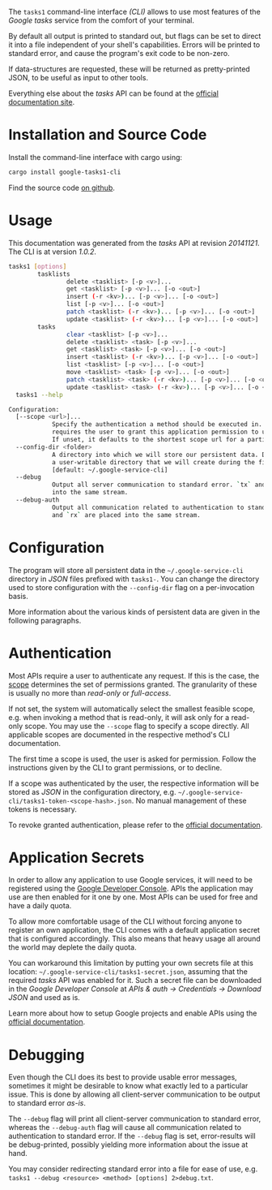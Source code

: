 <!---
DO NOT EDIT !
This file was generated automatically from 'src/mako/cli/README.md.mako'
DO NOT EDIT !
-->
The `tasks1` command-line interface *(CLI)* allows to use most features of the *Google tasks* service from the comfort of your terminal.

By default all output is printed to standard out, but flags can be set to direct it into a file independent of your shell's
capabilities. Errors will be printed to standard error, and cause the program's exit code to be non-zero.

If data-structures are requested, these will be returned as pretty-printed JSON, to be useful as input to other tools.

Everything else about the *tasks* API can be found at the
[official documentation site](https://developers.google.com/google-apps/tasks/firstapp).

# Installation and Source Code

Install the command-line interface with cargo using:

```bash
cargo install google-tasks1-cli
```

Find the source code [on github](https://github.com/Byron/google-apis-rs/tree/master/gen/tasks1-cli).

# Usage

This documentation was generated from the *tasks* API at revision *20141121*. The CLI is at version *1.0.2*.

```bash
tasks1 [options]
        tasklists
                delete <tasklist> [-p <v>]...
                get <tasklist> [-p <v>]... [-o <out>]
                insert (-r <kv>)... [-p <v>]... [-o <out>]
                list [-p <v>]... [-o <out>]
                patch <tasklist> (-r <kv>)... [-p <v>]... [-o <out>]
                update <tasklist> (-r <kv>)... [-p <v>]... [-o <out>]
        tasks
                clear <tasklist> [-p <v>]...
                delete <tasklist> <task> [-p <v>]...
                get <tasklist> <task> [-p <v>]... [-o <out>]
                insert <tasklist> (-r <kv>)... [-p <v>]... [-o <out>]
                list <tasklist> [-p <v>]... [-o <out>]
                move <tasklist> <task> [-p <v>]... [-o <out>]
                patch <tasklist> <task> (-r <kv>)... [-p <v>]... [-o <out>]
                update <tasklist> <task> (-r <kv>)... [-p <v>]... [-o <out>]
  tasks1 --help

Configuration:
  [--scope <url>]...
            Specify the authentication a method should be executed in. Each scope
            requires the user to grant this application permission to use it.
            If unset, it defaults to the shortest scope url for a particular method.
  --config-dir <folder>
            A directory into which we will store our persistent data. Defaults to
            a user-writable directory that we will create during the first invocation.
            [default: ~/.google-service-cli]
  --debug
            Output all server communication to standard error. `tx` and `rx` are placed
            into the same stream.
  --debug-auth
            Output all communication related to authentication to standard error. `tx`
            and `rx` are placed into the same stream.

```

# Configuration

The program will store all persistent data in the `~/.google-service-cli` directory in *JSON* files prefixed with `tasks1-`.  You can change the directory used to store configuration with the `--config-dir` flag on a per-invocation basis.

More information about the various kinds of persistent data are given in the following paragraphs.

# Authentication

Most APIs require a user to authenticate any request. If this is the case, the [scope][scopes] determines the 
set of permissions granted. The granularity of these is usually no more than *read-only* or *full-access*.

If not set, the system will automatically select the smallest feasible scope, e.g. when invoking a
method that is read-only, it will ask only for a read-only scope. 
You may use the `--scope` flag to specify a scope directly. 
All applicable scopes are documented in the respective method's CLI documentation.

The first time a scope is used, the user is asked for permission. Follow the instructions given 
by the CLI to grant permissions, or to decline.

If a scope was authenticated by the user, the respective information will be stored as *JSON* in the configuration
directory, e.g. `~/.google-service-cli/tasks1-token-<scope-hash>.json`. No manual management of these tokens
is necessary.

To revoke granted authentication, please refer to the [official documentation][revoke-access].

# Application Secrets

In order to allow any application to use Google services, it will need to be registered using the 
[Google Developer Console][google-dev-console]. APIs the application may use are then enabled for it
one by one. Most APIs can be used for free and have a daily quota.

To allow more comfortable usage of the CLI without forcing anyone to register an own application, the CLI
comes with a default application secret that is configured accordingly. This also means that heavy usage
all around the world may deplete the daily quota.

You can workaround this limitation by putting your own secrets file at this location: 
`~/.google-service-cli/tasks1-secret.json`, assuming that the required *tasks* API 
was enabled for it. Such a secret file can be downloaded in the *Google Developer Console* at 
*APIs & auth -> Credentials -> Download JSON* and used as is.

Learn more about how to setup Google projects and enable APIs using the [official documentation][google-project-new].


# Debugging

Even though the CLI does its best to provide usable error messages, sometimes it might be desirable to know
what exactly led to a particular issue. This is done by allowing all client-server communication to be 
output to standard error *as-is*.

The `--debug` flag will print all client-server communication to standard error, whereas the `--debug-auth` flag
will cause all communication related to authentication to standard error.
If the `--debug` flag is set, error-results will be debug-printed, possibly yielding more information about the 
issue at hand.

You may consider redirecting standard error into a file for ease of use, e.g. `tasks1 --debug <resource> <method> [options] 2>debug.txt`.


[scopes]: https://developers.google.com/+/api/oauth#scopes
[revoke-access]: http://webapps.stackexchange.com/a/30849
[google-dev-console]: https://console.developers.google.com/
[google-project-new]: https://developers.google.com/console/help/new/